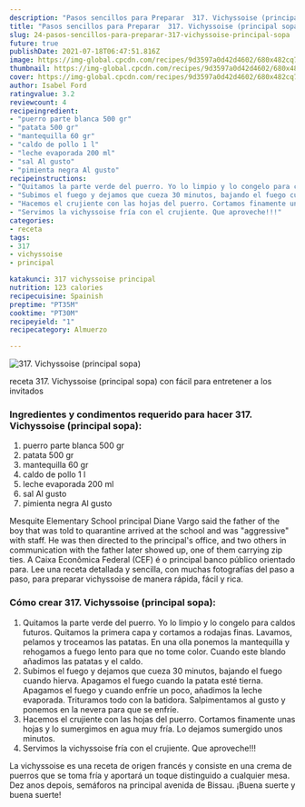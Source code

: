 ```yaml
---
description: "Pasos sencillos para Preparar  317. Vichyssoise (principal sopa)"
title: "Pasos sencillos para Preparar  317. Vichyssoise (principal sopa)"
slug: 24-pasos-sencillos-para-preparar-317-vichyssoise-principal-sopa
future: true
publishDate: 2021-07-18T06:47:51.816Z
image: https://img-global.cpcdn.com/recipes/9d3597a0d42d4602/680x482cq70/317-vichyssoise-principal-sopa-foto-principal.jpg
thumbnail: https://img-global.cpcdn.com/recipes/9d3597a0d42d4602/680x482cq70/317-vichyssoise-principal-sopa-foto-principal.jpg
cover: https://img-global.cpcdn.com/recipes/9d3597a0d42d4602/680x482cq70/317-vichyssoise-principal-sopa-foto-principal.jpg
author: Isabel Ford
ratingvalue: 3.2
reviewcount: 4
recipeingredient:
- "puerro parte blanca 500 gr"
- "patata 500 gr"
- "mantequilla 60 gr"
- "caldo de pollo 1 l"
- "leche evaporada 200 ml"
- "sal Al gusto"
- "pimienta negra Al gusto"
recipeinstructions:
- "Quitamos la parte verde del puerro. Yo lo limpio y lo congelo para caldos futuros. Quitamos la primera capa y cortamos a rodajas finas. Lavamos, pelamos y troceamos las patatas. En una olla ponemos la mantequilla y rehogamos a fuego lento para que no tome color. Cuando este blando añadimos las patatas y el caldo."
- "Subimos el fuego y dejamos que cueza 30 minutos, bajando el fuego cuando hierva. Apagamos el fuego cuando la patata esté tierna. Apagamos el fuego y cuando enfríe un poco, añadimos la leche evaporada. Trituramos todo con la batidora. Salpimentamos al gusto y ponemos en la nevera para que se enfríe."
- "Hacemos el crujiente con las hojas del puerro. Cortamos finamente unas hojas y lo sumergimos en agua muy fría. Lo dejamos sumergido unos minutos."
- "Servimos la vichyssoise fría con el crujiente. Que aproveche!!!"
categories:
- receta
tags:
- 317
- vichyssoise
- principal

katakunci: 317 vichyssoise principal 
nutrition: 123 calories
recipecuisine: Spainish
preptime: "PT35M"
cooktime: "PT30M"
recipeyield: "1"
recipecategory: Almuerzo

---
```



![317. Vichyssoise (principal sopa)](https://img-global.cpcdn.com/recipes/9d3597a0d42d4602/680x482cq70/317-vichyssoise-principal-sopa-foto-principal.jpg)

receta 317. Vichyssoise (principal sopa) con fácil para entretener a los invitados

<!--inarticleads1-->

### Ingredientes y condimentos requerido para hacer 317. Vichyssoise (principal sopa):

1. puerro parte blanca 500 gr
1. patata 500 gr
1. mantequilla 60 gr
1. caldo de pollo 1 l
1. leche evaporada 200 ml
1. sal Al gusto
1. pimienta negra Al gusto

Mesquite Elementary School principal Diane Vargo said the father of the boy that was told to quarantine arrived at the school and was &#34;aggressive&#34; with staff. He was then directed to the principal&#39;s office, and two others in communication with the father later showed up, one of them carrying zip ties. A Caixa Econômica Federal (CEF) é o principal banco público orientado para. Lee una receta detallada y sencilla, con muchas fotografías del paso a paso, para preparar vichyssoise de manera rápida, fácil y rica. 

<!--inarticleads2-->

### Cómo crear 317. Vichyssoise (principal sopa):

1. Quitamos la parte verde del puerro. Yo lo limpio y lo congelo para caldos futuros. Quitamos la primera capa y cortamos a rodajas finas. Lavamos, pelamos y troceamos las patatas. En una olla ponemos la mantequilla y rehogamos a fuego lento para que no tome color. Cuando este blando añadimos las patatas y el caldo.
1. Subimos el fuego y dejamos que cueza 30 minutos, bajando el fuego cuando hierva. Apagamos el fuego cuando la patata esté tierna. Apagamos el fuego y cuando enfríe un poco, añadimos la leche evaporada. Trituramos todo con la batidora. Salpimentamos al gusto y ponemos en la nevera para que se enfríe.
1. Hacemos el crujiente con las hojas del puerro. Cortamos finamente unas hojas y lo sumergimos en agua muy fría. Lo dejamos sumergido unos minutos.
1. Servimos la vichyssoise fría con el crujiente. Que aproveche!!!


La vichyssoise es una receta de origen francés y consiste en una crema de puerros que se toma fría y aportará un toque distinguido a cualquier mesa. Dez anos depois, semáforos na principal avenida de Bissau. 
¡Buena suerte y buena suerte!

